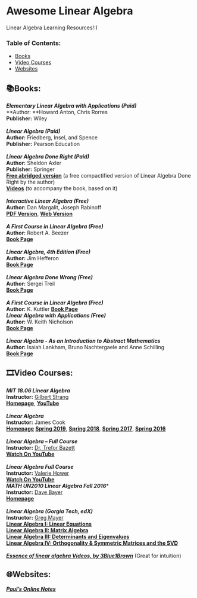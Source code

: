 # Awesome Linear Algebra
Linear Algebra Learning Resources!:)

### **Table of Contents:**
* [Books](#booksbooks)
* [Video Courses](#film_stripvideo-courses)
* [Websites](#globe_with_meridianswebsites)


## :books:Books:

***Elementary Linear Algebra with Applications (Paid)*** <br />
**Author: **Howard Anton, Chris Rorres <br />
**Publisher:** Wiley <br />
<br />
***Linear Algebra (Paid)*** <br />
**Author:** Friedberg, Insel, and Spence <br />
**Publisher:** Pearson Education <br />
<br />
***Linear Algebra Done Right (Paid)*** <br />
**Author:** Sheldon Axler <br />
**Publisher:** Springer <br />
[**Free abridged version**](https://linear.axler.net/LinearAbridged.pdf) (a free compactified version of Linear Algebra Done Right by the author) <br />
[**Videos**](https://youtube.com/playlist?list=PLGAnmvB9m7zOBVCZBUUmSinFV0wEir2Vw) (to accompany the book, based on it)   <br />
<br />
***Interactive Linear Algebra (Free)*** <br />
**Author:** Dan Margalit, Joseph Rabinoff <br />
[**PDF Version**](https://textbooks.math.gatech.edu/ila/ila.pdf), 
[**Web Version**](https://textbooks.math.gatech.edu/ila/index.html) <br />
<br />
***A First Course in Linear Algebra (Free)*** <br />
**Author:** Robert A. Beezer <br />
[**Book Page**](http://linear.ups.edu/download.html) <br />
<br />
***Linear Algebra, 4th Edition (Free)*** <br />
**Author:**  Jim Hefferon <br />
[**Book Page**](https://hefferon.net/linearalgebra/) <br />
<br />
***Linear Algebra Done Wrong (Free)*** <br />
**Author:** Sergei Treil <br />
[**Book Page**](https://sites.google.com/a/brown.edu/sergei-treil-homepage/linear-algebra-done-wrong)  <br />
<br />
***A First Course in Linear Algebra (Free)*** <br />
**Author:** K. Kuttler
[**Book Page**](https://lyryx.com/first-course-linear-algebra/)
 <br />
***Linear Algebra with Applications (Free)*** <br />
**Author:** W. Keith Nicholson <br />
[**Book Page**](https://lyryx.com/linear-algebra-applications/)  <br />
 <br />
***Linear Algebra - As an Introduction to Abstract Mathematics*** <br />
**Author:** Isaiah Lankham, Bruno Nachtergaele and Anne Schilling <br />
[**Book Page**](https://www.math.ucdavis.edu/~anne/linear_algebra/index.html)  <br />

## :film_strip:Video Courses: 

***MIT 18.06 Linear Algebra***  <br />
**Instructor:** [Gilbert Strang](https://math.mit.edu/~gs/) <br />
[**Homepage**](https://ocw.mit.edu/courses/18-06-linear-algebra-spring-2010/), 
[**YouTube**](https://youtube.com/playlist?list=PL49CF3715CB9EF31D) <br />
<br />
***Linear Algebra*** <br />
**Instructor:** James Cook <br />
[**Homepage**](http://www.supermath.info/LinearAlgebra.html)
[**Spring 2019**](https://youtube.com/playlist?list=PLBY4G2o7DhF2uOTcASCCuOncYYIDX4JZT), 
[**Spring 2018**](https://youtube.com/playlist?list=PLBY4G2o7DhF2GAPqdraVuvlfzulu27CRI), 
[**Spring 2017**](https://youtube.com/playlist?list=PLBY4G2o7DhF277MuAhjg9yQrMBQXlNcc1), 
[**Spring 2016**](https://youtube.com/playlist?list=PLBY4G2o7DhF34PQjlcbimv-0uUZ6He_yH) <br />
<br />
***Linear Algebra – Full Course*** <br />
**Instructor:** [Dr. Trefor Bazett](https://www.uvic.ca/science/math-statistics/people/home/faculty/bazett_trefor.php) <br />
[**Watch On YouTube**](https://youtube.com/playlist?list=PLHXZ9OQGMqxfUl0tcqPNTJsb7R6BqSLo6) <br />
<br />
***Linear Algebra Full Course*** <br />
**Instructor:** [Valerie Hower](https://cos.northeastern.edu/people/valerie-hower/) <br />
[**Watch On YouTube**](https://youtube.com/playlist?list=PLpcwHaLYiaEXW5fLNOlItPH4ATorKjBuc)
<br />
***MATH UN2010 Linear Algebra Fall 2016**** <br />
**Instructor:** [Dave Bayer](https://www.math.columbia.edu/~bayer/) <br />
[**Homepage**](https://www.math.columbia.edu/~bayer/LinearAlgebra/Video/) <br />
 <br />
***Linear Algebra  (Gorgia Tech, edX)*** <br />
**Instructor:** [Greg Mayer](https://sites.gatech.edu/gregmayer/) <br />
[**Linear Algebra I: Linear Equations**](https://www.edx.org/course/linear-equations-part-1) <br />
[**Linear Algebra II: Matrix Algebra**](https://www.edx.org/course/matrix-algebra) <br />
[**Linear Algebra III: Determinants and Eigenvalues**](https://www.edx.org/course/determinants-and-eigenvalues) <br />
[**Linear Algebra IV: Orthogonality & Symmetric Matrices and the SVD**](https://www.edx.org/course/orthogonality-symmetric-matrices-and-the-svd) <br />
 <br />
[***Essence of linear algebra Videos, by 3Blue1Brown***](https://youtube.com/playlist?list=PLZHQObOWTQDPD3MizzM2xVFitgF8hE_ab) (Great for intuition) <br />

## :globe_with_meridians:Websites:

[***Paul’s Online Notes***](https://tutorial.math.lamar.edu/Classes/DE/DE.aspx) <br />


